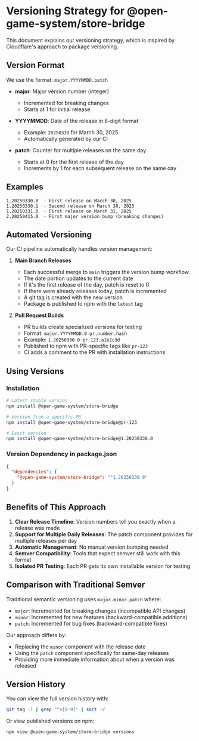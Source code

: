 # Versioning Strategy for @open-game-system/store-bridge

This document explains our versioning strategy, which is inspired by Cloudflare's approach to package versioning.

## Version Format

We use the format: `major.YYYYMMDD.patch`

- **major**: Major version number (integer)
  - Incremented for breaking changes
  - Starts at 1 for initial release
  
- **YYYYMMDD**: Date of the release in 8-digit format
  - Example: `20250330` for March 30, 2025
  - Automatically generated by our CI
  
- **patch**: Counter for multiple releases on the same day
  - Starts at 0 for the first release of the day
  - Increments by 1 for each subsequent release on the same day

## Examples

```
1.20250330.0  - First release on March 30, 2025
1.20250330.1  - Second release on March 30, 2025
1.20250331.0  - First release on March 31, 2025
2.20250415.0  - First major version bump (breaking changes)
```

## Automated Versioning

Our CI pipeline automatically handles version management:

1. **Main Branch Releases**
   - Each successful merge to `main` triggers the version bump workflow
   - The date portion updates to the current date
   - If it's the first release of the day, patch is reset to 0
   - If there were already releases today, patch is incremented
   - A git tag is created with the new version
   - Package is published to npm with the `latest` tag

2. **Pull Request Builds**
   - PR builds create specialized versions for testing
   - Format: `major.YYYYMMDD.0-pr.number.hash`
   - Example: `1.20250330.0-pr.123.a1b2c3d`
   - Published to npm with PR-specific tags like `pr-123`
   - CI adds a comment to the PR with installation instructions

## Using Versions

### Installation

```bash
# Latest stable version
npm install @open-game-system/store-bridge

# Version from a specific PR
npm install @open-game-system/store-bridge@pr-123

# Exact version
npm install @open-game-system/store-bridge@1.20250330.0
```

### Version Dependency in package.json

```json
{
  "dependencies": {
    "@open-game-system/store-bridge": "^1.20250330.0"
  }
}
```

## Benefits of This Approach

1. **Clear Release Timeline**: Version numbers tell you exactly when a release was made
2. **Support for Multiple Daily Releases**: The patch component provides for multiple releases per day
3. **Automatic Management**: No manual version bumping needed
4. **Semver Compatibility**: Tools that expect semver still work with this format
5. **Isolated PR Testing**: Each PR gets its own installable version for testing

## Comparison with Traditional Semver

Traditional semantic versioning uses `major.minor.patch` where:

- `major`: Incremented for breaking changes (incompatible API changes)
- `minor`: Incremented for new features (backward-compatible additions)
- `patch`: Incremented for bug fixes (backward-compatible fixes)

Our approach differs by:
- Replacing the `minor` component with the release date
- Using the `patch` component specifically for same-day releases
- Providing more immediate information about when a version was released

## Version History

You can view the full version history with:

```bash
git tag -l | grep "^v[0-9]" | sort -V
```

Or view published versions on npm:

```bash
npm view @open-game-system/store-bridge versions
``` 